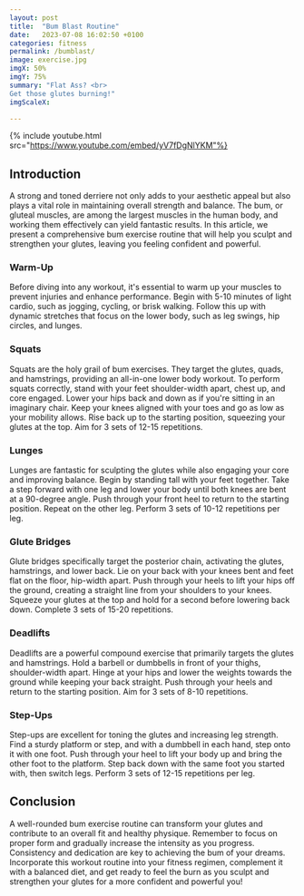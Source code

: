 ```yaml
---
layout: post
title:  "Bum Blast Routine"
date:   2023-07-08 16:02:50 +0100
categories: fitness
permalink: /bumblast/
image: exercise.jpg
imgX: 50%
imgY: 75%
summary: "Flat Ass? <br> 
Get those glutes burning!"
imgScaleX: 

---
```


{% include youtube.html src="https://www.youtube.com/embed/yV7fDgNlYKM"%}

## Introduction

A strong and toned derriere not only adds to your aesthetic appeal but also plays a vital role in maintaining overall strength and balance. The bum, or gluteal muscles, are among the largest muscles in the human body, and working them effectively can yield fantastic results. In this article, we present a comprehensive bum exercise routine that will help you sculpt and strengthen your glutes, leaving you feeling confident and powerful.

### Warm-Up

Before diving into any workout, it's essential to warm up your muscles to prevent injuries and enhance performance. Begin with 5-10 minutes of light cardio, such as jogging, cycling, or brisk walking. Follow this up with dynamic stretches that focus on the lower body, such as leg swings, hip circles, and lunges.

### Squats

Squats are the holy grail of bum exercises. They target the glutes, quads, and hamstrings, providing an all-in-one lower body workout. To perform squats correctly, stand with your feet shoulder-width apart, chest up, and core engaged. Lower your hips back and down as if you're sitting in an imaginary chair. Keep your knees aligned with your toes and go as low as your mobility allows. Rise back up to the starting position, squeezing your glutes at the top. Aim for 3 sets of 12-15 repetitions.

### Lunges

Lunges are fantastic for sculpting the glutes while also engaging your core and improving balance. Begin by standing tall with your feet together. Take a step forward with one leg and lower your body until both knees are bent at a 90-degree angle. Push through your front heel to return to the starting position. Repeat on the other leg. Perform 3 sets of 10-12 repetitions per leg.

### Glute Bridges

Glute bridges specifically target the posterior chain, activating the glutes, hamstrings, and lower back. Lie on your back with your knees bent and feet flat on the floor, hip-width apart. Push through your heels to lift your hips off the ground, creating a straight line from your shoulders to your knees. Squeeze your glutes at the top and hold for a second before lowering back down. Complete 3 sets of 15-20 repetitions.

### Deadlifts

Deadlifts are a powerful compound exercise that primarily targets the glutes and hamstrings. Hold a barbell or dumbbells in front of your thighs, shoulder-width apart. Hinge at your hips and lower the weights towards the ground while keeping your back straight. Push through your heels and return to the starting position. Aim for 3 sets of 8-10 repetitions.

### Step-Ups

Step-ups are excellent for toning the glutes and increasing leg strength. Find a sturdy platform or step, and with a dumbbell in each hand, step onto it with one foot. Push through your heel to lift your body up and bring the other foot to the platform. Step back down with the same foot you started with, then switch legs. Perform 3 sets of 12-15 repetitions per leg.

## Conclusion

A well-rounded bum exercise routine can transform your glutes and contribute to an overall fit and healthy physique. Remember to focus on proper form and gradually increase the intensity as you progress. Consistency and dedication are key to achieving the bum of your dreams. Incorporate this workout routine into your fitness regimen, complement it with a balanced diet, and get ready to feel the burn as you sculpt and strengthen your glutes for a more confident and powerful you!
